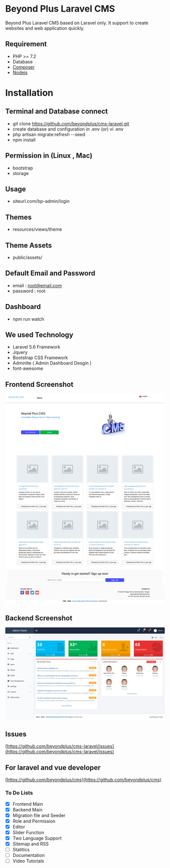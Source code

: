 # Beyond Plus Laravel CMS
Beyond Plus Laravel CMS based on Laravel only. It support to create websites and web application quickly. 

## Requirement

* PHP >= 7.2
* Database
* [Composer](https://getcomposer.org)
* [Nodejs](https://nodejs.org)

# Installation

## Terminal and Database connect

* git clone https://github.com/beyondplus/cms-laravel.git
* create database and configuration in .env (or) vi .env
* php artisan migrate:refresh --seed
* npm install


## Permission in (Linux , Mac)
* bootstrap
* storage

## Usage
* siteurl.com/bp-admin/login

## Themes
* resources/views/theme

## Theme Assets
* public/assets/

## Default Email and Password
* email 	: root@email.com
* password	: root


## Dashboard
* npm run watch

## We used Technology
* Laravel 5.6 Framework
* Jquery
* Bootstrap CSS Framework
* Adminlte ( Admin Dashboard Desgin )
* font-awesome

## Frontend Screenshot
![alt text](https://github.com/beyondplus/cms-laravel/raw/master/public/img/frontend.png "Front Screenshot")

## Backend Screenshot
![alt text](https://github.com/beyondplus/cms-laravel/raw/master/public/img/backend.png "Backend Screenshot")

## Issues
[https://github.com/beyondplus/cms-laravel/issues](https://github.com/beyondplus/cms-laravel/issues)

## For laravel and vue developer
[https://github.com/beyondplus/cms](https://github.com/beyondplus/cms)


### To Do Lists
- [x] Frontend Main
- [x] Backend Main
- [x] Migration file and Seeder
- [x] Role and Permission
- [x] Editor
- [x] Slider Function
- [x] Two Language Support
- [x] Sitemap and RSS
- [ ] Statitics
- [ ] Documentation
- [ ] Video Tutorials
